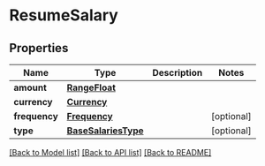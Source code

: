 # ResumeSalary


## Properties
Name | Type | Description | Notes
------------ | ------------- | ------------- | -------------
**amount** | [**RangeFloat**](RangeFloat.md) |  | 
**currency** | [**Currency**](Currency.md) |  | 
**frequency** | [**Frequency**](Frequency.md) |  | [optional] 
**type** | [**BaseSalariesType**](BaseSalariesType.md) |  | [optional] 

[[Back to Model list]](../README.md#documentation-for-models) [[Back to API list]](../README.md#documentation-for-api-endpoints) [[Back to README]](../README.md)


